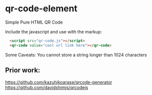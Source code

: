 # qr-code-element
Simple Pure HTML QR Code

Include the javascript and use with the markup:

```HTML
  <script src="qr-code.js"></script>
  <qr-code value="cool url link here"></qr-code>
```
Some Caveats: You cannot store a string longer than 1024 characters

## Prior work:

https://github.com/kazuhikoarase/qrcode-generator
https://github.com/davidshimjs/qrcodejs
